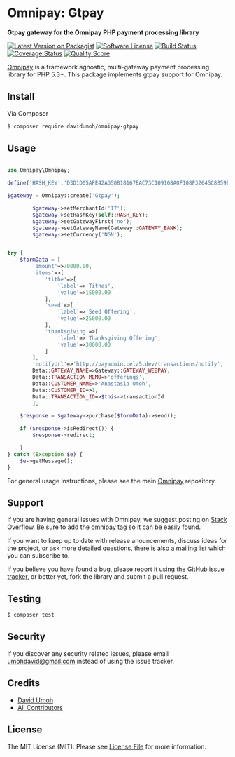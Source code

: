 # Omnipay: Gtpay

**Gtpay gateway for the Omnipay PHP payment processing library**


[![Latest Version on Packagist][ico-version]][link-packagist]
[![Software License](https://img.shields.io/badge/license-MIT-brightgreen.svg?style=flat-square)](LICENSE.md)
[![Build Status][ico-travis]][link-travis]
[![Coverage Status][ico-scrutinizer]][link-scrutinizer]
[![Quality Score][ico-code-quality]][link-code-quality]

[Omnipay](https://github.com/thephpleague/omnipay) is a framework agnostic, multi-gateway payment
processing library for PHP 5.3+. This package implements gtpay support for Omnipay.

## Install

Via Composer

``` bash
$ composer require davidumoh/omnipay-gtpay
```

## Usage

``` php

use Omnipay\Omnipay;

define('HASH_KEY','D3D1D05AFE42AD50818167EAC73C109168A0F108F32645C8B59E897FA930DA44F9230910DAC9E20641823799A107A02068F7BC0F4CC41D2952E249552255710F');

$gateway = Omnipay::create('Gtpay');

        $gateway->setMerchantId('17');
        $gateway->setHashKey(self::HASH_KEY);
        $gateway->setGatewayFirst('no');
        $gateway->setGatewayName(Gateway::GATEWAY_BANK);
        $gateway->setCurrency('NGN');


try {
    $formData = [
        'amount'=>70000.00,
        'items'=>[
            'tithe'=>[
                'label'=>'Tithes',
                'value'=>15000.00
            ],
            'seed'=>[
                'label'=>'Seed Offering',
                'value'=>25000.00
            ],
            'thanksgiving'=>[
                'label'=>'Thanksgiving Offering',
                'value'=>30000.00
            ]
        ],
        'notifyUrl'=>'http://payadmin.celz5.dev/transactions/notify',
        Data::GATEWAY_NAME=>Gateway::GATEWAY_WEBPAY,
        Data::TRANSACTION_MEMO=>'offerings',
        Data::CUSTOMER_NAME=>'Anastasia Umoh',
        Data::CUSTOMER_ID=>1,
        Data::TRANSACTION_ID=>$this->transactionId
        ];

    $response = $gateway->purchase($formData)->send();

    if ($response->isRedirect()) {
        $response->redirect;

    }
} catch (Exception $e) {
    $e->getMessage();
}
```


For general usage instructions, please see the main [Omnipay](https://github.com/thephpleague/omnipay) repository.

## Support

If you are having general issues with Omnipay, we suggest posting on
[Stack Overflow](http://stackoverflow.com/). Be sure to add the
[omnipay tag](http://stackoverflow.com/questions/tagged/omnipay) so it can be easily found.

If you want to keep up to date with release anouncements, discuss ideas for the project,
or ask more detailed questions, there is also a [mailing list](https://groups.google.com/forum/#!forum/omnipay) which
you can subscribe to.

If you believe you have found a bug, please report it using the [GitHub issue tracker](https://github.com/phronesis/Omnipay-Gtpay/issues),
or better yet, fork the library and submit a pull request.

## Testing

``` bash
$ composer test
```

## Security

If you discover any security related issues, please email umohdavid@gmail.com instead of using the issue tracker.

## Credits

- [David Umoh](https://github.com/phronesis)
- [All Contributors](../../contributors)

## License

The MIT License (MIT). Please see [License File](LICENSE) for more information.

[ico-scrutinizer]: https://img.shields.io/scrutinizer/coverage/g/phronesis/Omnipay-Gtpay/.svg?style=flat-square
[ico-code-quality]: https://img.shields.io/scrutinizer/g/phronesis/Omnipay-Gtpay/.svg?style=flat-square
[ico-version]: https://img.shields.io/packagist/v/davidumoh/omnipay-gtpay.svg?style=flat-square
[ico-travis]: https://img.shields.io/travis/davidumoh/Omnipay-Gtpay/master.svg?style=flat-square
[ico-license]: https://img.shields.io/badge/license-MIT-brightgreen.svg?style=flat-square

[link-packagist]: https://packagist.org/packages/davidumoh/omnipay-gtpay
[link-travis]: https://travis-ci.org/phronesis/Omnipay-Gtpay
[link-scrutinizer]: https://scrutinizer-ci.com/g/phronesis/omnipay-gtpay/code-structure
[link-code-quality]: https://scrutinizer-ci.com/g/phronesis/omnipay-gtpay